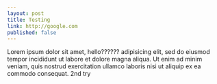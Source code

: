 ```yaml
---
layout: post
title: Testing
link: http://google.com
published: false
---
```


Lorem ipsum dolor sit amet, hello?????? adipisicing elit, sed do eiusmod
tempor incididunt ut labore et dolore magna aliqua. Ut enim ad minim veniam,
quis nostrud exercitation ullamco laboris nisi ut aliquip ex ea commodo
consequat. 2nd try
